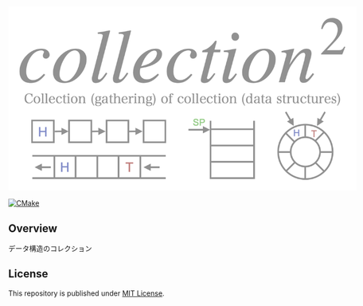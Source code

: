 <img style="max-width: 700px;" src="banner.png">

[![CMake](https://github.com/Enchan1207/collection2/actions/workflows/cmake.yml/badge.svg)](https://github.com/Enchan1207/collection2/actions/workflows/cmake.yml)

## Overview

データ構造のコレクション

## License

This repository is published under [MIT License](LICENSE).
